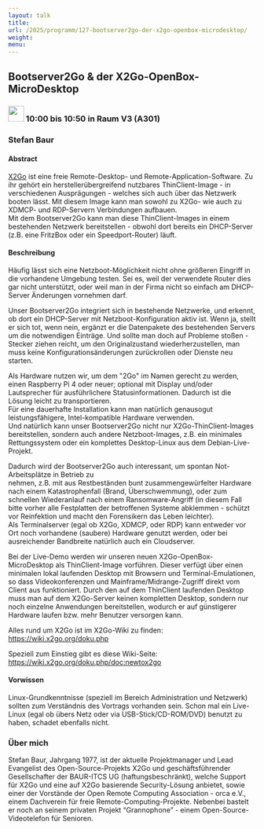 ```yaml
---
layout: talk
title:
url: /2025/programm/127-bootserver2go-der-x2go-openbox-microdesktop/
weight:
menu:
---
```

## Bootserver2Go & der X2Go-OpenBox-MicroDesktop

### <img height = "32" src="../../../images/talk.svg"> 10:00 bis 10:50 in Raum V3 (A301)

### Stefan Baur

#### Abstract

[X2Go](https://wiki.x2go.org) ist eine freie Remote-Desktop- und Remote-Application-Software. Zu ihr gehört ein herstellerübergreifend nutzbares ThinClient-Image - in verschiedenen Ausprägungen - welches sich auch über das Netzwerk booten lässt. Mit diesem Image kann man sowohl zu X2Go- wie auch zu XDMCP- und RDP-Servern Verbindungen aufbauen.  
Mit dem Bootserver2Go kann man diese ThinClient-Images in einem bestehenden Netzwerk bereitstellen - obwohl dort bereits ein DHCP-Server (z.B. eine FritzBox oder ein Speedport-Router) läuft.

#### Beschreibung

Häufig lässt sich eine Netzboot-Möglichkeit nicht ohne größeren Eingriff in die vorhandene Umgebung testen. Sei es, weil der verwendete Router dies gar nicht unterstützt, oder weil man in der Firma nicht so einfach am DHCP-Server Änderungen vornehmen darf.

Unser Bootserver2Go integriert sich in bestehende Netzwerke, und erkennt, ob dort ein DHCP-Server mit Netzboot-Konfiguration aktiv ist. Wenn ja, stellt er sich tot, wenn nein, ergänzt er die Datenpakete des bestehenden Servers um die notwendigen Einträge. Und sollte man doch auf Probleme stoßen - Stecker ziehen reicht, um den Originalzustand wiederherzustellen, man muss keine Konfigurationsänderungen zurückrollen oder Dienste neu starten.

Als Hardware nutzen wir, um dem "2Go" im Namen gerecht zu werden, einen Raspberry Pi 4 oder neuer; optional mit Display und/oder Lautsprecher für ausführlichere Statusinformationen. Dadurch ist die Lösung leicht zu transportieren.  
Für eine dauerhafte Installation kann man natürlich genausogut leistungsfähigere, Intel-kompatible Hardware verwenden.  
Und natürlich kann unser Bootserver2Go nicht nur X2Go-ThinClient-Images bereitstellen, sondern auch andere Netzboot-Images, z.B. ein minimales Rettungssystem oder ein komplettes Desktop-Linux aus dem Debian-Live-Projekt.

Dadurch wird der Bootserver2Go auch interessant, um spontan Not-Arbeitsplätze in Betrieb zu  
nehmen, z.B. mit aus Restbeständen bunt zusammengewürfelter Hardware nach einem Katastrophenfall (Brand, Überschwemmung), oder zum schnellen Wiederanlauf nach einem Ransomware-Angriff (in diesem Fall bitte vorher alle Festplatten der betroffenen Systeme abklemmen - schützt vor Reinfektion und macht den Forensikern das Leben leichter).  
Als Terminalserver (egal ob X2Go, XDMCP, oder RDP) kann entweder vor Ort noch vorhandene (saubere) Hardware genutzt werden, oder bei ausreichender Bandbreite natürlich auch ein Cloudserver.

Bei der Live-Demo werden wir unseren neuen X2Go-OpenBox-MicroDesktop als ThinClient-Image vorführen. Dieser verfügt über einen minimalen lokal laufenden Desktop mit Browsern und Terminal-Emulationen, so dass Videokonferenzen und Mainframe/Midrange-Zugriff direkt vom Client aus funktioniert. Durch den auf dem ThinClient laufenden Desktop muss man auf dem X2Go-Server keinen kompletten Desktop, sondern nur noch einzelne Anwendungen bereitstellen, wodurch er auf günstigerer Hardware laufen bzw. mehr Benutzer versorgen kann.

Alles rund um X2Go ist im X2Go-Wiki zu finden:  
https://wiki.x2go.org/doku.php

Speziell zum Einstieg gibt es diese Wiki-Seite:  
https://wiki.x2go.org/doku.php/doc:newtox2go

#### Vorwissen

Linux-Grundkenntnisse (speziell im Bereich Administration und Netzwerk) sollten zum Verständnis des Vortrags vorhanden sein. Schon mal ein Live-Linux (egal ob übers Netz oder via USB-Stick/CD-ROM/DVD) benutzt zu haben, schadet ebenfalls nicht.

### Über mich

Stefan Baur, Jahrgang 1977, ist der aktuelle Projektmanager und Lead Evangelist des Open-Source-Projekts X2Go und geschäftsführender Gesellschafter der BAUR-ITCS UG (haftungsbeschränkt), welche Support für X2Go und eine auf X2Go basierende Security-Lösung anbietet, sowie einer der Vorstände der Open Remote Computing Association - orca e.V., einem Dachverein für freie Remote-Computing-Projekte. Nebenbei bastelt er noch an seinem privaten Projekt “Grannophone” - einem Open-Source-Videotelefon für Senioren.

